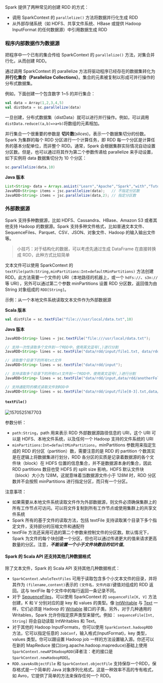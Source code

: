 Spark 提供了两种常见的创建 RDD 的方式：

- 调用 SparkContext 的 `parallelize()` 方法将数据并行化生成 RDD
- 从外部存储系统（如 HDFS、共享文件系统、HBase 或提供 Hadoop InputFormat 的任何数据源）中引用数据生成 RDD

### 程序内部数据作为数据源

把程序中一个已有的集合传给 SparkContext 的 `parallelize()` 方法，对集合并行化，从而创建 RDD。

通过调用 SparkContext 的 parallelize 方法将驱动程序已经存在的数据集转化为 **并行化集合（Parallelize Collections）**。集合的元素被复制以形成可并行操作的分布式数据集。

例如，下面创建一个包含数字 1~5 的并行集合：

```scala
val data = Array(1,2,3,4,5)
val distData = sc.parallelize(data)
```

一旦创建，分布式数据集（distData）就可以进行并行操作。例如，可以调用 `distData.reduce((a,b)=>a+b)`将数组的元素相加。

并行集合一个很重要的参数是 **切片数**(*slices*)，表示一个数据集切分的份数。Spark 为集群的每个 RDD 分区进行一个计算任务，即 RDD 每一个分区是计算任务的基本分配单位，而非整个 RDD。通常，Spark 会根据集群实际情况自动设置分区数。但是，也可以通过将其作为第二个参数传递给 parallelize 来手动设置，如下实例将 data 数据集切分为 10 个分区：

```scala
sc.parallelize(data,10)
```

**Java 版本**

```java
List<String> data = Arrays.asList("Learn","Apache","Spark","with","Tutorial Kart");
JavaRDD<String> items = jsc.parallelize(data);   // 不指定分区数
JavaRDD<String> items = jsc.parallelize(data,2); // 指定分区数
```

### 外部数据源

Spark 支持多种数据源，比如 HDFS、Cassandra、HBase、Amazon S3 或者其他支持 Hadoop 的数据源。Spark 支持多种文件格式，比如普通文本文件、SequenceFiles、Parquet、CSV、JSON、对象文件、Hadoop 的输入输出文件等。

> 小技巧：对于结构化的数据，可以考虑先通过生成 DataFrame 在直接转换成 RDD，此种方式比较简单

文本文件可以使用 SparkContext 的 `textFile(path:String,minPartitions:Int=defaultMinPartitions)` 方法创建 RDD。此方法需要一个文件的 URI（本地路径的机器上，或一个 `hdfs://`、`s3n://`等 URI），另外可以通过第二个参数 minPartitions 设置 RDD 分区数，返回值为由 String 对象组成的 `RDD[String]`。

示例：从一个本地文件系统读取文本文件作为外部数据源

**Scala 版本**

```scala
val distFile = sc.textFile("file:///usr/local/data.txt",10)
```

**Java 版本**

```java
JavaRDD<String> lines = jsc.textFile("file:///usr/local/data.txt");

// 支持一次性读取多个文件到一个RDD中，使用英文逗号(,)进行分割
JavaRDD<String> lines = sc.textFile("data/rdd/input/file1.txt, data/rdd/input/file2.txt, data/rdd/input/file3.txt");

// 读取整个目录下的所有txt文件
JavaRDD<String> lines = sc.textFile("data/rdd/input");

// 支持读取多个目录下的所有txt文件到一个RDD中，使用英文逗号(,)进行分割
JavaRDD<String> lines = sc.textFile("data/rdd/input,data/rdd/anotherFolder");

// 支持通配符的模式读取文件到RDD中
JavaRDD<String> lines = sc.textFile("data/rdd/input/file[0-3].txt,data/rdd/anotherFolder/file*");
```

#### **`textFile()`**

![1570525167703](../images/1570525167703.png)

参数分析：

- `path:String`，path 用来表示 RDD 外部数据源路径信息的 URI，这个 URI 可以是 HDFS、本地文件系统，以及任何一个 Hadoop 支持的文件系统的 URI
- `minPartitions:Int=defaultMinPartitions`，minPartitions 参数用来指定生成的 RDD 的分区（partition）数，需要注意的是 RDD 的 partition 个数其实是在逻辑上将数据集进行划分，RDD 各分区的实质是记录着数据源的各个文件块（block）在 HDFS 位置的信息集合，并不是数据源本身的集合，因此 RDD partitions 数目也受 HDFS 的 split size 影响，HDFS 默认文件块（block）大小为 128M，这就意味着当数据源文件小于 128M 时，RDD 分区数并不会按照 minPartitions 进行指定分区，而只有一个分区。

注意事项：

- 如果需要从本地文件系统读取文件作为外部数据源，则文件必须确保集群上的所有工作节点可访问。可以将文件复制到所有工作节点或使用集群上的共享文件系统
- Spark 所有的基于文件的读取方法，包括 textFile 支持读取某个目录下多个指定文件，支持部分的压缩文件和通配符
- textFile 方法还采用可选的第二个参数来控制文件的分区数。默认情况下，Spark 为文件的每个块创建一个分区，但也可以通过传递更大的值来请求更高数量的分区。注意，***不能设置一个小于文件块数目的切片值***。

#### **Spark 的 Scala API 还支持其他几种数据格式**

除了文本文件，Spark 的 Scala API 支持其他几种数据格式：

- `SparkContext.wholeTextFiles` 可用于读取包含多个小文本文件的目录，并将其作为 `(filename,content)`表示的 `(文件名，文件内容)`键值对组成的 RDD 返回。这与 textFile 每个文件中的每行返回一条记录不同。
- 对于 [SequenceFiles](http://hadoop.apache.org/docs/current/api/org/apache/hadoop/mapred/SequenceFileInputFormat.html)，可以使用 SparkContext 的 `sequenceFile[K, V]` 方法创建，K 和 V 分别对应的是 key 和 values 的类型。像 [IntWritable](http://hadoop.apache.org/docs/current/api/org/apache/hadoop/io/IntWritable.html) 与 [Text](http://hadoop.apache.org/docs/current/api/org/apache/hadoop/io/Text.html) 一样，它们必须是 Hadoop 的 [Writable](http://hadoop.apache.org/docs/current/api/org/apache/hadoop/io/Writable.html) 接口的子类。另外，对于几种通用的 Writables，Spark 允许你指定原声类型来替代。例如： `sequenceFile[Int, String]` 将会自动读取 IntWritables 和 Text。
- 对于其他的 Hadoop InputFormats，你可以使用 `SparkContext.hadoopRDD` 方法，它可以指定任意的 `JobConf`，输入格式(InputFormat)，key 类型，values 类型。你可以跟设置 Hadoop job 一样的方法设置输入源。你还可以在新的 MapReduce 接口(org.apache.hadoop.mapreduce)基础上使用 `SparkContext.newAPIHadoopRDD`(译者注：老的接口是 `SparkContext.newHadoopRDD`)。
- `RDD.saveAsObjectFile` 和 `SparkContext.objectFile` 支持保存一个RDD，保存格式是一个简单的 Java 对象序列化格式。这是一种效率不高的专有格式，如 Avro，它提供了简单的方法来保存任何一个 RDD。


